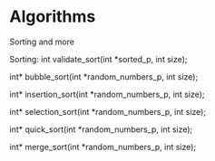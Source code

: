 # Algorithms
Sorting and more 


Sorting: 
int validate_sort(int *sorted_p, int size);

int* bubble_sort(int *random_numbers_p, int size);

int* insertion_sort(int *random_numbers_p, int size);

int* selection_sort(int *random_numbers_p, int size);

int* quick_sort(int *random_numbers_p, int size);

int* merge_sort(int *random_numbers_p, int size);
